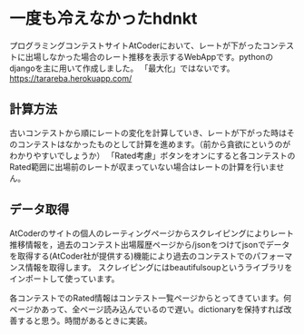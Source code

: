 # 一度も冷えなかったhdnkt
プログラミングコンテストサイトAtCoderにおいて、レートが下がったコンテストに出場しなかった場合のレート推移を表示するWebAppです。pythonのdjangoを主に用いて作成しました。
「最大化」ではないです。
https://tarareba.herokuapp.com/

## 計算方法
古いコンテストから順にレートの変化を計算していき、レートが下がった時はそのコンテストはなかったものとして計算を進めます。（前から貪欲にというのがわかりやすいでしょうか）
「Rated考慮」ボタンをオンにすると各コンテストのRated範囲に出場前のレートが収まっていない場合はレートの計算を行いません。

## データ取得
AtCoderのサイトの個人のレーティングページからスクレイピングによりレート推移情報を，過去のコンテスト出場履歴ページから/jsonをつけてjsonでデータを取得する(AtCoder社が提供する)機能により過去のコンテストでのパフォーマンス情報を取得します。
スクレイピングにはbeautifulsoupというライブラリをインポートして使っています。

各コンテストでのRated情報はコンテスト一覧ページからとってきています。何ページかあって、全ページ読み込んでいるので遅い。dictionaryを保持すれば改善すると思う。時間があるときに実装。
